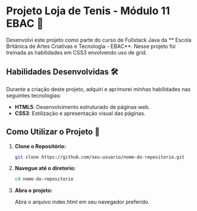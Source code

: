 # Projeto Loja de Tenis - Módulo 11 EBAC 🚀

Desenvolvi este projeto como parte do curso de Fullstack Java da ** Escola Britânica de Artes Criativas e Tecnologia - EBAC**.
Nesse projeto foi treinada as habilidades em CSS3 envolvendo uso de grid.

## Habilidades Desenvolvidas 🛠️
Durante a criação deste projeto, adquiri e aprimorei minhas habilidades nas seguintes tecnologias:

- **HTML5**: Desenvolvimento estruturado de páginas web.
- **CSS3**: Estilização e apresentação visual das páginas.

## Como Utilizar o Projeto 🚦

1. **Clone o Repositório:**
   ```bash
   git clone https://github.com/seu-usuario/nome-do-repositorio.git
2. **Navegue até o diretorio:**
   ```bash
   cd nome-do-repositorio
4. **Abra o projeto:**
   
   Abra o arquivo index.html em seu navegador preferido.
